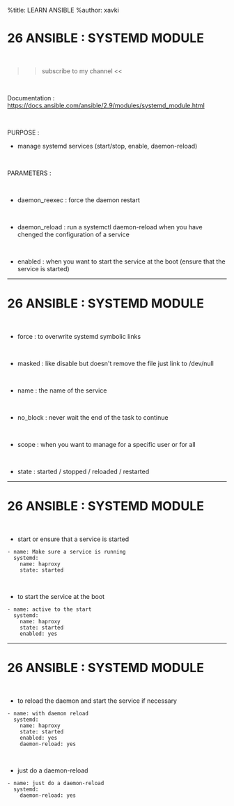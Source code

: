 %title: LEARN ANSIBLE
%author: xavki


# 26 ANSIBLE : SYSTEMD MODULE

<br>

>> subscribe to my channel <<

<br>

Documentation : https://docs.ansible.com/ansible/2.9/modules/systemd_module.html

<br>

PURPOSE :

* manage systemd services (start/stop, enable, daemon-reload)

<br>

PARAMETERS :

<br>

* daemon_reexec : force the daemon restart

<br>

* daemon_reload : run a systemctl daemon-reload when you have chenged the configuration of a service

<br>

* enabled : when you want to start the service at the boot (ensure that the service is started)

---------------------------------------------------------------------------------

# 26 ANSIBLE : SYSTEMD MODULE

<br>

* force : to overwrite systemd symbolic links

<br>

* masked : like disable but doesn't remove the file just link to /dev/null

<br>

* name : the name of the service

<br>

* no_block : never wait the end of the task to continue

<br>

* scope : when you want to manage for a specific user or for all

<br>

* state : started / stopped / reloaded / restarted

---------------------------------------------------------------------------------

# 26 ANSIBLE : SYSTEMD MODULE


<br>

* start or ensure that a service is started

```
- name: Make sure a service is running
  systemd:
    name: haproxy
    state: started
```

<br>

* to start the service at the boot

```
- name: active to the start
  systemd:
    name: haproxy
    state: started
    enabled: yes
```

---------------------------------------------------------------------------------

# 26 ANSIBLE : SYSTEMD MODULE


<br>

* to reload the daemon and start the service if necessary

```
- name: with daemon reload
  systemd:
    name: haproxy
    state: started
    enabled: yes
    daemon-reload: yes
```

<br>

* just do a daemon-reload

```
- name: just do a daemon-reload
  systemd:
    daemon-reload: yes
```

